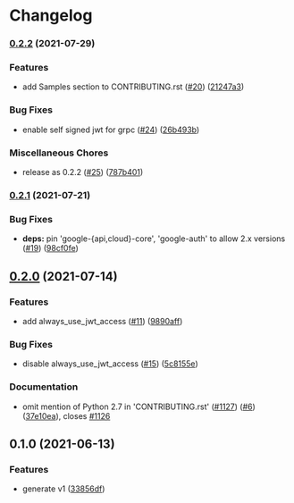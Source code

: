 # Changelog

### [0.2.2](https://www.github.com/googleapis/python-dms/compare/v0.2.1...v0.2.2) (2021-07-29)


### Features

* add Samples section to CONTRIBUTING.rst ([#20](https://www.github.com/googleapis/python-dms/issues/20)) ([21247a3](https://www.github.com/googleapis/python-dms/commit/21247a331aa1b6ddecdeb13efe4705e0b60ba69d))


### Bug Fixes

* enable self signed jwt for grpc ([#24](https://www.github.com/googleapis/python-dms/issues/24)) ([26b493b](https://www.github.com/googleapis/python-dms/commit/26b493b90991df0d17773c6ceb3aa0d6a14a6c52))


### Miscellaneous Chores

* release as 0.2.2 ([#25](https://www.github.com/googleapis/python-dms/issues/25)) ([787b401](https://www.github.com/googleapis/python-dms/commit/787b401c50047303c1beabb046e9117497824a1d))

### [0.2.1](https://www.github.com/googleapis/python-dms/compare/v0.2.0...v0.2.1) (2021-07-21)


### Bug Fixes

* **deps:** pin 'google-{api,cloud}-core', 'google-auth' to allow 2.x versions ([#19](https://www.github.com/googleapis/python-dms/issues/19)) ([98cf0fe](https://www.github.com/googleapis/python-dms/commit/98cf0fed4dc550df01420d10499eff073de3631a))

## [0.2.0](https://www.github.com/googleapis/python-dms/compare/v0.1.0...v0.2.0) (2021-07-14)


### Features

* add always_use_jwt_access ([#11](https://www.github.com/googleapis/python-dms/issues/11)) ([9890aff](https://www.github.com/googleapis/python-dms/commit/9890aff9f9eea86bca8222335da86477874df630))


### Bug Fixes

* disable always_use_jwt_access ([#15](https://www.github.com/googleapis/python-dms/issues/15)) ([5c8155e](https://www.github.com/googleapis/python-dms/commit/5c8155ed1b4c490a87ba4d2de25377aa3a55aff1))


### Documentation

* omit mention of Python 2.7 in 'CONTRIBUTING.rst' ([#1127](https://www.github.com/googleapis/python-dms/issues/1127)) ([#6](https://www.github.com/googleapis/python-dms/issues/6)) ([37e10ea](https://www.github.com/googleapis/python-dms/commit/37e10ea0acbdc4d595461acd2f82e5d30856b70f)), closes [#1126](https://www.github.com/googleapis/python-dms/issues/1126)

## 0.1.0 (2021-06-13)


### Features

* generate v1 ([33856df](https://www.github.com/googleapis/python-dms/commit/33856dfaa1a52aa776b73f6d014bafefb1ef1c57))
